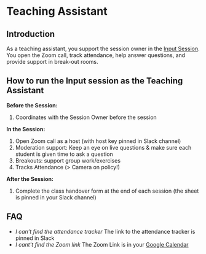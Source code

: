 # Teaching Assistant

## Introduction 

As a teaching assistant, you support the session owner in the [Input Session](https://github.com/ReDI-School/fullstack_bootcamp/blob/main/volunteers/input_session.md). You open the Zoom call, track attendance, help answer questions, and provide support in break-out rooms.

## How to run the Input session as the Teaching Assistant

**Before the Session:**

1. Coordinates with the Session Owner before the session

**In the Session:**

1. Open Zoom call as a host (with host key pinned in Slack channel)
2. Moderation support: Keep an eye on live questions & make sure each student is given time to ask a question 
3. Breakouts: support group work/exercises
4. Tracks Attendance (> Camera on policy!)

**After the Session:**   

1. Complete the class handover form at the end of each session (the sheet is pinned in your Slack channel)


## FAQ

- _I can't find the attendance tracker_ The link to the attendance tracker is pinned in Slack
- _I cant't find the Zoom link_ The Zoom Link is in your [Google Calendar](https://calendar.google.com/calendar/u/0/r)
